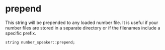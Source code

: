 # prepend
This string will be prepended to any loaded number file. It is useful if your number files are stored in a separate directory or if the filenames include a specific prefix.

`string number_speaker::prepend;`
